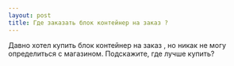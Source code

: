 ```yaml
---
layout: post 
title: Где заказать блок контейнер на заказ ? 
--- 
```

Давно хотел купить блок контейнер на заказ , но никак не могу определиться с магазином. Подскажите, где лучше купить?